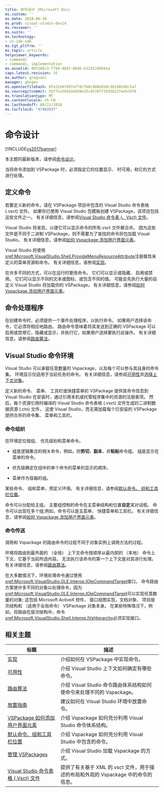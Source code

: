 ```yaml
---
title: 命令设计 |Microsoft Docs
ms.custom: ''
ms.date: 2018-06-30
ms.prod: visual-studio-dev14
ms.reviewer: ''
ms.suite: ''
ms.technology:
- vs-ide-sdk
ms.tgt_pltfrm: ''
ms.topic: article
helpviewer_keywords:
- commands
- commands, implementation
ms.assetid: 097108c3-f758-4b87-89d6-b32d12d9041a
caps.latest.revision: 35
ms.author: gregvanl
manager: ghogen
ms.openlocfilehash: 6fe22e67d97af7dc7b8c900dd10c301d02d8c5a7
ms.sourcegitcommit: 55f7ce2d5d2e458e35c45787f1935b237ee5c9f8
ms.translationtype: MT
ms.contentlocale: zh-CN
ms.lasthandoff: 08/22/2018
ms.locfileid: "47483937"
---
```

# <a name="command-design"></a>命令设计
[!INCLUDE[vs2017banner](../../includes/vs2017banner.md)]

本主题的最新版本，请参阅[命令设计](https://docs.microsoft.com/visualstudio/extensibility/internals/command-design)。  
  
当将命令添加到 VSPackage 时，必须指定它的位置显示、 时可用，和它的方式进行处理。  
  
## <a name="defining-commands"></a>定义命令  
 若要定义新的命令，请在 VSPackage 项目中包含的 Visual Studio 命令表格 (.vsct) 文件。 如果你已使用 Visual Studio 包模板创建 VSPackage，该项目包括这些文件之一。 有关详细信息，请参阅[Visual Studio 命令表 (。Vsct) 文件](../../extensibility/internals/visual-studio-command-table-dot-vsct-files.md)。  
  
 Visual Studio 将发现，以便它可以显示命令的所有.vsct 文件都合并。 因为这些文件是不同于二进制 VSPackage，则不需要为了查找的命令将包加载 Visual Studio。 有关详细信息，请参阅[如何 Vspackage 添加用户界面元素](../../extensibility/internals/how-vspackages-add-user-interface-elements.md)。  
  
 Visual Studio 将使用<xref:Microsoft.VisualStudio.Shell.ProvideMenuResourceAttribute>注册属性来定义的菜单资源和命令。 有关详细信息，请参阅[实现](../../extensibility/internals/command-implementation.md)。  
  
 在许多不同的方式，可以在运行时更改命令。 它们可以显示或隐藏、 启用或禁用。 它们可以显示不同的文本或图标，或包含不同的值。 可能会先执行大量的自定义 Visual Studio 将加载你的 VSPackage。 有关详细信息，请参阅[如何 Vspackage 添加用户界面元素](../../extensibility/internals/how-vspackages-add-user-interface-elements.md)。  
  
## <a name="command-handlers"></a>命令处理程序  
 在创建命令时，必须提供一个事件处理程序，以执行命令。 如果用户选择该命令，它必须将相应地路由。 路由命令意味着将其发送到正确的 VSPackage 可以启用或禁用它，隐藏或显示，并执行它，如果用户选择要执行此操作。 有关详细信息，请参阅[路由算法](../../extensibility/internals/command-routing-algorithm.md)。  
  
## <a name="the-visual-studio-command-environment"></a>Visual Studio 命令环境  
 Visual Studio 可以承载任意数量的 Vspackage，以及每个可以参与其自身的命令集。 环境显示仅适用于当前任务的命令。 有关详细信息，请参阅[可用性](../../extensibility/internals/command-availability.md)并[选择上下文对象](../../extensibility/internals/selection-context-objects.md)。  
  
 定义新的命令、 菜单、 工具栏或快捷菜单的 VSPackage 提供其命令信息到 Visual Studio 在安装时，通过引用本机或托管程序集中的资源的注册表项。 然后，每个资源引用时编译的 Visual Studio 命令表格 (.vsct) 文件生成的二进制数据资源 (.cto) 文件。 这使 Visual Studio，而无需加载每个已安装的 VSPackage 提供合并的命令集、 菜单和工具栏。  
  
### <a name="command-organization"></a>命令组织  
 在环境定位按组、 优先级别和菜单命令。  
  
-   组是逻辑集合的相关命令，例如，则**剪切**，**副本**，并**粘贴**命令组。 组是显示在菜单的命令。  
  
-   优先级确定在组中的单个命令的菜单的显示的顺序。  
  
-   菜单作为容器的组。  
  
 某些命令、 组和菜单，预定义环境。 有关详细信息，请参阅[默认命令、 组和工具栏位置](../../extensibility/internals/default-command-group-and-toolbar-placement.md)。  
  
 命令可以分配给主组。 主要组控制的命令在主菜单结构和位置**自定义**对话框。 命令可以出现在多个组;例如，命令可以是主菜单、 快捷菜单和工具栏。 有关详细信息，请参阅[如何 Vspackage 添加用户界面元素](../../extensibility/internals/how-vspackages-add-user-interface-elements.md)。  
  
### <a name="command-routing"></a>命令传送  
 调用和 Vspackage 的路由命令的过程不同于对象实例上调用方法的过程。  
  
 环境将路由到最外面的 （全局） 上下文命令按顺序从最内部的 （本地） 命令上下文，它基于当前所选内容。 无法执行该命令的第一个上下文是对其进行处理。 有关详细信息，请参阅[路由算法](../../extensibility/internals/command-routing-algorithm.md)。  
  
 在大多数情况下，环境处理命令通过使用<xref:Microsoft.VisualStudio.OLE.Interop.IOleCommandTarget>接口。 命令路由方案使许多不同的对象以处理命令，因为<xref:Microsoft.VisualStudio.OLE.Interop.IOleCommandTarget>可以实现任意数量的对象; 这包括 Microsoft ActiveX 控件、 窗口视图实现，文档对象、 项目层次结构和 （适用于全局命令） VSPackage 对象本身。 在某些特殊情况下，例如，将路由在层次结构中，命令<xref:Microsoft.VisualStudio.Shell.Interop.IVsHierarchy>必须实现接口。  
  
## <a name="related-topics"></a>相关主题  
  
|标题|描述|  
|-----------|-----------------|  
|[实现](../../extensibility/internals/command-implementation.md)|介绍如何在 VSPackage 中实现命令。|  
|[可用性](../../extensibility/internals/command-availability.md)|介绍 Visual Studio 上下文如何确定有哪些命令。|  
|[路由算法](../../extensibility/internals/command-routing-algorithm.md)|介绍 Visual Studio 命令路由体系结构如何使命令来处理不同的 Vspackage。|  
|[放置指南](../../extensibility/internals/command-placement-guidelines.md)|建议如何在 Visual Studio 环境中放置命令。|  
|[VSPackage 如何添加用户界面元素](../../extensibility/internals/how-vspackages-add-user-interface-elements.md)|介绍 Vspackage 如何充分利用 Visual Studio 命令体系结构。|  
|[默认命令、组和工具栏位置](../../extensibility/internals/default-command-group-and-toolbar-placement.md)|介绍 Vspackage 如何充分利用 Visual Studio 中包含的命令。|  
|[管理 VSPackages](../../extensibility/managing-vspackages.md)|介绍 Visual Studio 加载 Vspackage 的方式。|  
|[Visual Studio 命令表格 (.Vsct) 文件](../../extensibility/internals/visual-studio-command-table-dot-vsct-files.md)|提供了有关基于 XML 的.vsct 文件，用于描述的布局和外观的 Vspackage 中的命令的信息。|

